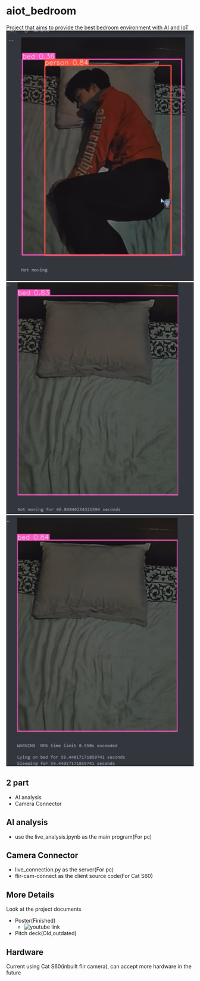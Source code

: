 # aiot_bedroom
Project that aims to provide the best bedroom environment with AI and IoT
![](img/not_moving.png)
![](img/not_moving_end.png)
![](img/sleeping_and_lyingbed_end.png)
## 2 part 
- AI analysis
- Camera Connector
## AI analysis
- use the live_analysis.ipynb as the main program(For pc)
## Camera Connector
- live_connection.py as the server(For pc)
- flir-cam-connect as the client source code(For Cat S60)

## More Details
Look at the project documents
- Poster(Finished)
    - ![youtube link](https://youtu.be/l8e21IzSXhs)
- Pitch deck(Old,outdated)

## Hardware
Current using Cat S60(inbuilt flir camera), can accept more hardware in the future
